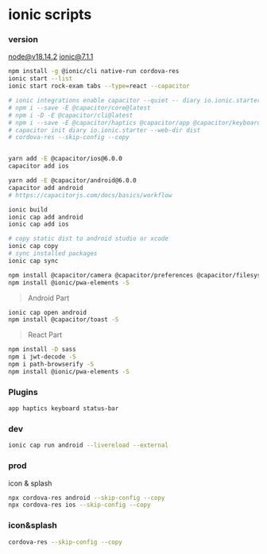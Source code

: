 # ionic scripts

### version

node@v18.14.2
ionic@7.1.1

```bash
npm install -g @ionic/cli native-run cordova-res
ionic start --list
ionic start rock-exam tabs --type=react --capacitor

# ionic integrations enable capacitor --quiet -- diary io.ionic.starter
# npm i --save -E @capacitor/core@latest
# npm i -D -E @capacitor/cli@latest
# npm i --save -E @capacitor/haptics @capacitor/app @capacitor/keyboard @capacitor/status-bar
# capacitor init diary io.ionic.starter --web-dir dist
# cordova-res --skip-config --copy


yarn add -E @capacitor/ios@6.0.0
capacitor add ios

yarn add -E @capacitor/android@6.0.0
capacitor add android
# https://capacitorjs.com/docs/basics/workflow

ionic build
ionic cap add android
ionic cap add ios

# copy static dist to android studio or xcode
ionic cap copy
# sync installed packages
ionic cap sync

npm install @capacitor/camera @capacitor/preferences @capacitor/filesystem -S
npm install @ionic/pwa-elements -S
```

> Android Part

```bash
ionic cap open android
npm install @capacitor/toast -S
```

> React Part

```bash
npm install -D sass
npm i jwt-decode -S
npm i path-browserify -S
npm install @ionic/pwa-elements -S
```

### Plugins

```bash
app haptics keyboard status-bar
```

### dev

```bash
ionic cap run android --livereload --external
```

### prod

icon & splash

```bash
npx cordova-res android --skip-config --copy
npx cordova-res ios --skip-config --copy
```

### icon&splash

```bash
cordova-res --skip-config --copy
```
